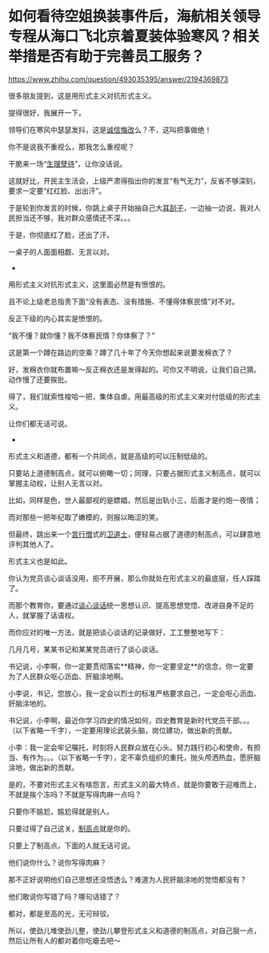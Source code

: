 # 如何看待空姐换装事件后，海航相关领导专程从海口飞北京着夏装体验寒风？相关举措是否有助于完善员工服务？

https://www.zhihu.com/question/493035395/answer/2194369873

很多朋友提到，这是用形式主义对抗形式主义。

提得很好，我展开一下。

领导们在寒风中瑟瑟发抖，这是[诚信悔改](https://www.zhihu.com/search?q=%E8%AF%9A%E4%BF%A1%E6%82%94%E6%94%B9&search_source=Entity&hybrid_search_source=Entity&hybrid_search_extra=%7B%22sourceType%22%3A%22answer%22%2C%22sourceId%22%3A2194369873%7D)么？不，这叫把事做绝！

你不是说我不重视么，那我怎么重视呢？

干脆来一场“[生理孽待](https://www.zhihu.com/search?q=%E7%94%9F%E7%90%86%E5%AD%BD%E5%BE%85&search_source=Entity&hybrid_search_source=Entity&hybrid_search_extra=%7B%22sourceType%22%3A%22answer%22%2C%22sourceId%22%3A2194369873%7D)”，让你没话说。

这就好比，开民主生活会，上级严肃得指出你的发言“有气无力”，反省不够深刻，要求一定要“红红脸、出出汗”。

于是轮到你发言的时候，你跳上桌子开始抽自己大[耳刮子](https://www.zhihu.com/search?q=%E8%80%B3%E5%88%AE%E5%AD%90&search_source=Entity&hybrid_search_source=Entity&hybrid_search_extra=%7B%22sourceType%22%3A%22answer%22%2C%22sourceId%22%3A2194369873%7D)，一边抽一边说，我对人民担当还不够，我对群众感情还不深。。。

于是，你彻底红了脸，还出了汗。

一桌子的人面面相觑、无言以对。

-

用形式主义对抗形式主义，这里面必然是有愤恨的。

且不论上级老总指责下面“没有表态、没有措施、不懂得体察民情”对不对。

反正下级的内心其实是愤恨的。

“我不懂？就你懂？我不体察民情？你体察了？”

这是第一个蹲在路边的空乘？蹲了几十年了今天你想起来说要发棉衣了？

好，发棉衣你就布置嘛～反正棉衣还是发得起的。可你又不明说，让我们自己猜。动作慢了还要挨批。

得了，我们就索性梭哈一把，集体自虐。用最高级的形式主义来对付低级的形式主义。

让你们都无话可说。

-

形式主义和道德，都有一个共同点，就是高级的可以压制低级的。

只要站上道德制高点，就可以俯瞰一切；同理，只要占据形式主义制高点，就可以掌握主动权，让别人无言以对。

比如，同样是色，世人最鄙视的是嫖娼，然后是出轨小三，后面才是约炮一夜情；

而对那些一把年纪取了嫩模的，则报以晦涩的笑。

但最终，跳出来一个[苦行僧](https://www.zhihu.com/search?q=%E8%8B%A6%E8%A1%8C%E5%83%A7&search_source=Entity&hybrid_search_source=Entity&hybrid_search_extra=%7B%22sourceType%22%3A%22answer%22%2C%22sourceId%22%3A2194369873%7D)式的[卫道士](https://www.zhihu.com/search?q=%E5%8D%AB%E9%81%93%E5%A3%AB&search_source=Entity&hybrid_search_source=Entity&hybrid_search_extra=%7B%22sourceType%22%3A%22answer%22%2C%22sourceId%22%3A2194369873%7D)，便轻易占据了道德的制高点，可以肆意地评判其他人了。

形式主义也是如此。

你认为党员谈心谈话没用，拒不开展，那么你就处在形式主义的最底层，任人踩踏了。

而那个教育你，要通过[谈心谈话](https://www.zhihu.com/search?q=%E8%B0%88%E5%BF%83%E8%B0%88%E8%AF%9D&search_source=Entity&hybrid_search_source=Entity&hybrid_search_extra=%7B%22sourceType%22%3A%22answer%22%2C%22sourceId%22%3A2194369873%7D)统一思想认识、提高思想觉悟、改进自身不足的人，就掌握了话语权。

而你应对的唯一方法，就是把谈心谈话的记录做好，工工整整地写下：

几月几号，某某书记和某某党员进行了谈心谈话。

书记说，小李啊，你一定要贯彻落实\*\*精神，你一定要坚定\*\*的信念，你一定要为了人民群众呕心沥血、肝脑涂地啊。

小李说，书记，您放心，我一定会以烈士的标准严格要求自己，一定会呕心沥血、肝脑涂地的。

书记说，小李啊，最近你学习四史的情况如何，四史教育是新时代党员干部。。。（以下省略一千字），一定要用理论武装头脑，岗位建功，做出新的贡献。

小李：我一定会牢记嘱托，时刻将人民群众放在心头。努力践行初心和使命，有担当、有作为。。。（以下省略一千字），定不辜负组织的重托，抛头颅洒热血，愿肝脑涂地，做出新的贡献。

是的，不要对形式主义有啥怨言，形式主义的最大特点，就是你要敢于迎难而上，不就是挨个冻吗？不就是写得肉麻一点吗？

只要你不尴尬，尴尬得就是别人。

只要过得了自己这关，[制高点](https://www.zhihu.com/search?q=%E5%88%B6%E9%AB%98%E7%82%B9&search_source=Entity&hybrid_search_source=Entity&hybrid_search_extra=%7B%22sourceType%22%3A%22answer%22%2C%22sourceId%22%3A2194369873%7D)就是你的。

只要上了制高点，下面的人就无话可说。

他们说你什么？说你写得肉麻？

那不正好说明他们自己思想还没悟透么？难道为人民肝脑涂地的觉悟都没有？

他们敢说你写错了吗？哪句话错了？

都对，都是至高的光，无可辩驳。

所以，使劲儿堆使劲儿整，使劲儿攀登形式主义和道德的制高点，对自己狠一点，然后让所有人的都对着你吃瘪去吧～